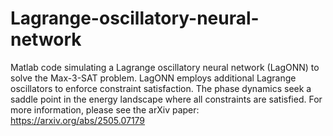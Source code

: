# Lagrange-oscillatory-neural-network
Matlab code simulating a Lagrange oscillatory neural network (LagONN) to solve the Max-3-SAT problem.
LagONN employs additional Lagrange oscillators to enforce constraint satisfaction. The phase dynamics seek a saddle point in the energy landscape where all constraints are satisfied.
For more information, please see the arXiv paper:
https://arxiv.org/abs/2505.07179
